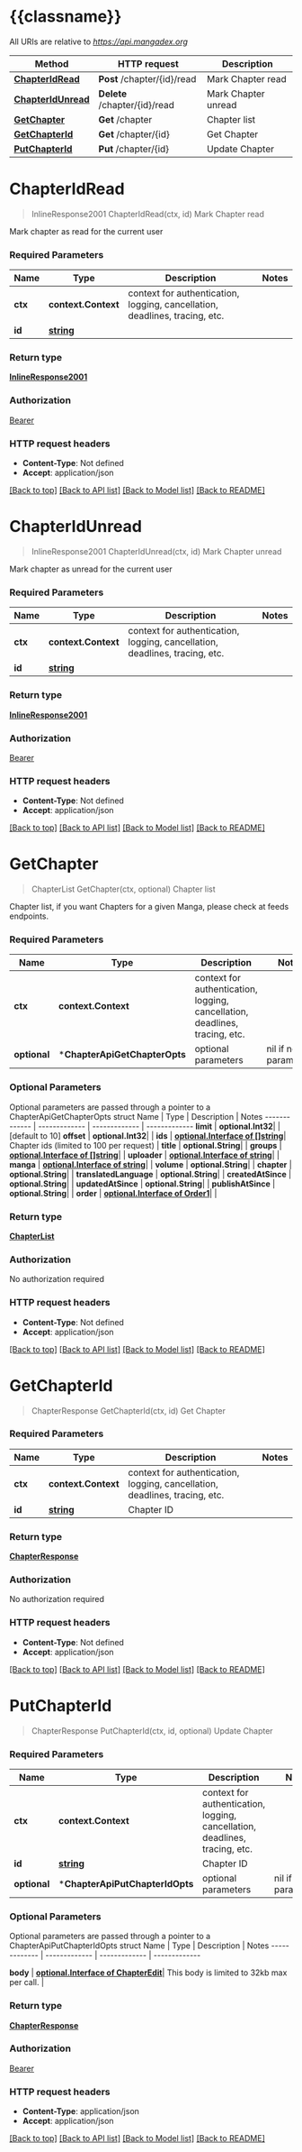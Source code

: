 # {{classname}}

All URIs are relative to *https://api.mangadex.org*

Method | HTTP request | Description
------------- | ------------- | -------------
[**ChapterIdRead**](ChapterApi.md#ChapterIdRead) | **Post** /chapter/{id}/read | Mark Chapter read
[**ChapterIdUnread**](ChapterApi.md#ChapterIdUnread) | **Delete** /chapter/{id}/read | Mark Chapter unread
[**GetChapter**](ChapterApi.md#GetChapter) | **Get** /chapter | Chapter list
[**GetChapterId**](ChapterApi.md#GetChapterId) | **Get** /chapter/{id} | Get Chapter
[**PutChapterId**](ChapterApi.md#PutChapterId) | **Put** /chapter/{id} | Update Chapter

# **ChapterIdRead**
> InlineResponse2001 ChapterIdRead(ctx, id)
Mark Chapter read

Mark chapter as read for the current user

### Required Parameters

Name | Type | Description  | Notes
------------- | ------------- | ------------- | -------------
 **ctx** | **context.Context** | context for authentication, logging, cancellation, deadlines, tracing, etc.
  **id** | [**string**](.md)|  | 

### Return type

[**InlineResponse2001**](inline_response_200_1.md)

### Authorization

[Bearer](../README.md#Bearer)

### HTTP request headers

 - **Content-Type**: Not defined
 - **Accept**: application/json

[[Back to top]](#) [[Back to API list]](../README.md#documentation-for-api-endpoints) [[Back to Model list]](../README.md#documentation-for-models) [[Back to README]](../README.md)

# **ChapterIdUnread**
> InlineResponse2001 ChapterIdUnread(ctx, id)
Mark Chapter unread

Mark chapter as unread for the current user

### Required Parameters

Name | Type | Description  | Notes
------------- | ------------- | ------------- | -------------
 **ctx** | **context.Context** | context for authentication, logging, cancellation, deadlines, tracing, etc.
  **id** | [**string**](.md)|  | 

### Return type

[**InlineResponse2001**](inline_response_200_1.md)

### Authorization

[Bearer](../README.md#Bearer)

### HTTP request headers

 - **Content-Type**: Not defined
 - **Accept**: application/json

[[Back to top]](#) [[Back to API list]](../README.md#documentation-for-api-endpoints) [[Back to Model list]](../README.md#documentation-for-models) [[Back to README]](../README.md)

# **GetChapter**
> ChapterList GetChapter(ctx, optional)
Chapter list

Chapter list, if you want Chapters for a given Manga, please check at feeds endpoints.

### Required Parameters

Name | Type | Description  | Notes
------------- | ------------- | ------------- | -------------
 **ctx** | **context.Context** | context for authentication, logging, cancellation, deadlines, tracing, etc.
 **optional** | ***ChapterApiGetChapterOpts** | optional parameters | nil if no parameters

### Optional Parameters
Optional parameters are passed through a pointer to a ChapterApiGetChapterOpts struct
Name | Type | Description  | Notes
------------- | ------------- | ------------- | -------------
 **limit** | **optional.Int32**|  | [default to 10]
 **offset** | **optional.Int32**|  | 
 **ids** | [**optional.Interface of []string**](string.md)| Chapter ids (limited to 100 per request) | 
 **title** | **optional.String**|  | 
 **groups** | [**optional.Interface of []string**](string.md)|  | 
 **uploader** | [**optional.Interface of string**](.md)|  | 
 **manga** | [**optional.Interface of string**](.md)|  | 
 **volume** | **optional.String**|  | 
 **chapter** | **optional.String**|  | 
 **translatedLanguage** | **optional.String**|  | 
 **createdAtSince** | **optional.String**|  | 
 **updatedAtSince** | **optional.String**|  | 
 **publishAtSince** | **optional.String**|  | 
 **order** | [**optional.Interface of Order1**](.md)|  | 

### Return type

[**ChapterList**](ChapterList.md)

### Authorization

No authorization required

### HTTP request headers

 - **Content-Type**: Not defined
 - **Accept**: application/json

[[Back to top]](#) [[Back to API list]](../README.md#documentation-for-api-endpoints) [[Back to Model list]](../README.md#documentation-for-models) [[Back to README]](../README.md)

# **GetChapterId**
> ChapterResponse GetChapterId(ctx, id)
Get Chapter

### Required Parameters

Name | Type | Description  | Notes
------------- | ------------- | ------------- | -------------
 **ctx** | **context.Context** | context for authentication, logging, cancellation, deadlines, tracing, etc.
  **id** | [**string**](.md)| Chapter ID | 

### Return type

[**ChapterResponse**](ChapterResponse.md)

### Authorization

No authorization required

### HTTP request headers

 - **Content-Type**: Not defined
 - **Accept**: application/json

[[Back to top]](#) [[Back to API list]](../README.md#documentation-for-api-endpoints) [[Back to Model list]](../README.md#documentation-for-models) [[Back to README]](../README.md)

# **PutChapterId**
> ChapterResponse PutChapterId(ctx, id, optional)
Update Chapter

### Required Parameters

Name | Type | Description  | Notes
------------- | ------------- | ------------- | -------------
 **ctx** | **context.Context** | context for authentication, logging, cancellation, deadlines, tracing, etc.
  **id** | [**string**](.md)| Chapter ID | 
 **optional** | ***ChapterApiPutChapterIdOpts** | optional parameters | nil if no parameters

### Optional Parameters
Optional parameters are passed through a pointer to a ChapterApiPutChapterIdOpts struct
Name | Type | Description  | Notes
------------- | ------------- | ------------- | -------------

 **body** | [**optional.Interface of ChapterEdit**](ChapterEdit.md)| This body is limited to 32kb max per call. | 

### Return type

[**ChapterResponse**](ChapterResponse.md)

### Authorization

[Bearer](../README.md#Bearer)

### HTTP request headers

 - **Content-Type**: application/json
 - **Accept**: application/json

[[Back to top]](#) [[Back to API list]](../README.md#documentation-for-api-endpoints) [[Back to Model list]](../README.md#documentation-for-models) [[Back to README]](../README.md)

